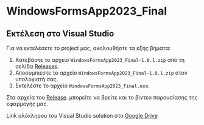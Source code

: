 # WindowsFormsApp2023_Final

## Εκτέλεση στο Visual Studio

Για να εκτελέσετε το project μας, ακολουθήστε τα εξής βήματα:

1. Κατεβάστε το αρχείο `WindowsFormsApp2023_Final-1.0.1.zip` από τη σελίδα [Releases](https://github.com/kganitis/WindowsFormsApp2023_Final/releases/tag/v1.0.1).
2. Αποσυμπιέστε το αρχείο `WindowsFormsApp2023_Final-1.0.1.zip` στον υπολογιστή σας.
3. Εκτελέστε το αρχείο `WindowsFormsApp2023_Final.exe`.

Στα αρχεία του [Release](https://github.com/kganitis/WindowsFormsApp2023_Final/releases/tag/v1.0.1). μπορείτε να βρείτε και το βίντεο παρουσίασης της εφαρμογής μας.

Link ολόκληρου του Visual Studio solution στο [Google Drive](https://drive.google.com/file/d/19ZGis77JC05azNQ_CBSHhGKl6DOU2keg/view?usp=sharing)